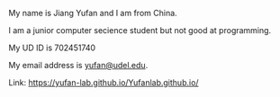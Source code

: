 My name is Jiang Yufan and I am from China.

I am a junior computer secience student but not good at programming.

My UD ID is 702451740

My email address is yufan@udel.edu.

Link: https://yufan-lab.github.io/Yufanlab.github.io/
